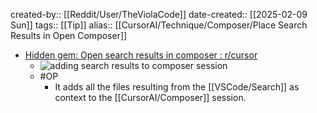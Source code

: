 created-by:: [[Reddit/User/TheViolaCode]]
date-created:: [[2025-02-09 Sun]]
tags:: [[Tip]]
alias:: [[CursorAI/Technique/Composer/Place Search Results in Open Composer]]

- [Hidden gem: Open search results in composer : r/cursor](https://www.reddit.com/r/cursor/comments/1ilm9xm/hidden_gem_open_search_results_in_composer/)
	- ![adding search results to composer session](https://preview.redd.it/hidden-gem-open-search-results-in-composer-v0-553cgtmtv5ie1.jpeg?width=640&crop=smart&auto=webp&s=9c05eeabc3ef42ee5a358528b6099843f149d7dc)
	- #OP
		- It adds all the files resulting from the [[VSCode/Search]] as context to the [[CursorAI/Composer]] session.